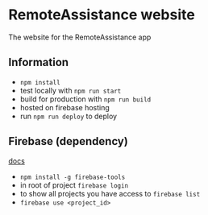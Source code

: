# RemoteAssistance website
The website for the RemoteAssistance app

## Information
- `npm install`
- test locally with `npm run start`
- build for production with `npm run build`
- hosted on firebase hosting
- run `npm run deploy` to deploy

## Firebase (dependency)
[docs](https://firebase.google.com/docs/hosting/quickstart)

- `npm install -g firebase-tools`
- in root of project `firebase login`
- to show all projects you have access to `firebase list`
- `firebase use <project_id>`

